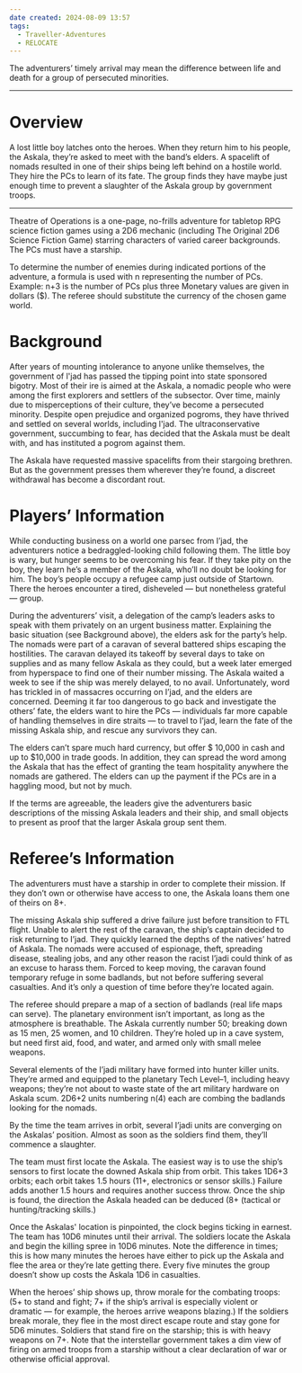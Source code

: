 ```yaml
---
date created: 2024-08-09 13:57
tags:
  - Traveller-Adventures
  - RELOCATE
---
```


The adventurers’ timely arrival may mean the difference between life and death for a group of persecuted minorities.

---

# Overview

A lost little boy latches onto the heroes. When they return him to his people, the Askala, they’re asked to meet with the band’s elders. A spacelift of nomads resulted in one of their ships being left behind on a hostile world. They hire the PCs to learn of its fate. The group finds they have maybe just enough time to prevent a slaughter of the Askala group by government troops.

---

Theatre of Operations is a one-page, no-frills adventure for tabletop RPG science fiction games using a 2D6 mechanic (including The Original 2D6 Science Fiction Game) starring characters of varied career backgrounds. The PCs must have a starship.

To determine the number of enemies during indicated portions of the adventure, a formula is used with n representing the number of PCs. Example: n+3 is the number of PCs plus three Monetary values are given in dollars ($). The referee should substitute the currency of the chosen game world.

# Background

After years of mounting intolerance to anyone unlike themselves, the government of l'jad has passed the tipping point into state sponsored bigotry. Most of their ire is aimed at the Askala, a nomadic people who were among the first explorers and settlers of the subsector. Over time, mainly due to misperceptions of their culture, they’ve become a persecuted minority. Despite open prejudice and organized pogroms, they have thrived and settled on several worlds, including l'jad. The ultraconservative government, succumbing to fear, has decided that the Askala must be dealt with, and has instituted a pogrom against them.

The Askala have requested massive spacelifts from their stargoing brethren. But as the government presses them wherever they’re found, a discreet withdrawal has become a discordant rout.

# Players’ Information

While conducting business on a world one parsec from I’jad, the adventurers notice a bedraggled-looking child following them. The little boy is wary, but hunger seems to be overcoming his fear. If they take pity on the boy, they learn he’s a member of the Askala, who’ll no doubt be looking for him. The boy’s people occupy a refugee camp just outside of Startown. There the heroes encounter a tired, disheveled — but nonetheless grateful — group. 

During the adventurers’ visit, a delegation of the camp’s leaders asks to speak with them privately on an urgent business matter. Explaining the basic situation (see Background above), the elders ask for the party’s help. The nomads were part of a caravan of several battered ships escaping the hostilities. The caravan delayed its takeoff by several days to take on supplies and as many fellow Askala as they could, but a week later emerged from hyperspace to find one of their number missing. The Askala waited a week to see if the ship was merely delayed, to no avail. Unfortunately, word has trickled in of massacres occurring on I’jad, and the elders are concerned. Deeming it far too dangerous to go back and investigate the others’ fate, the elders want to hire the PCs — individuals far more capable of handling themselves in dire straits — to travel to I’jad, learn the fate of the missing Askala ship, and rescue any survivors they can.

The elders can’t spare much hard currency, but offer $ 10,000 in cash and up to  $10,000 in trade goods. In addition, they can spread the word among the Askala that has the effect of granting the team hospitality anywhere the nomads are gathered. The elders can up the payment if the PCs are in a haggling mood, but not by much.

If the terms are agreeable, the leaders give the adventurers basic descriptions of the missing Askala leaders and their ship, and small objects to present as proof that the larger Askala group sent them.

# Referee’s Information

The adventurers must have a starship in order to complete their mission. If they don’t own or otherwise have access to one, the Askala loans them one of theirs on 8+.

The missing Askala ship suffered a drive failure just before transition to FTL flight. Unable to alert the rest of the caravan, the ship’s captain decided to risk returning to I’jad. They quickly learned the depths of the natives’ hatred of Askala. The nomads were accused of espionage, theft, spreading disease, stealing jobs, and any other reason the racist I’jadi could think of as an excuse to harass them. Forced to keep moving, the caravan found temporary refuge in some badlands, but not before suffering several casualties. And it’s only a question of time before they’re located again.

The referee should prepare a map of a section of badlands (real life maps can serve). The planetary environment isn’t important, as long as the atmosphere is breathable. The Askala currently number 50; breaking down as 15 men, 25 women, and 10 children. They’re holed up in a cave system, but need first aid, food, and water, and armed only with small melee weapons.

Several elements of the I’jadi military have formed into hunter killer units. They’re armed and equipped to the planetary Tech Level–1, including heavy weapons; they’re not about to waste state of the art military hardware on Askala scum. 2D6+2 units numbering n(4) each are combing the badlands looking for the nomads.

By the time the team arrives in orbit, several I’jadi units are converging on the Askalas’ position. Almost as soon as the soldiers find them, they’ll commence a slaughter.

The team must first locate the Askala. The easiest way is to use the ship’s sensors to first locate the downed Askala ship from orbit. This takes 1D6+3 orbits; each orbit takes 1.5 hours (11+, electronics or sensor skills.) Failure adds another 1.5 hours and requires another success throw. Once the ship is found, the direction the Askala headed can be deduced (8+ (tactical or hunting/tracking skills.)

Once the Askalas' location is pinpointed, the clock begins ticking in earnest. The team has 10D6 minutes until their arrival. The soldiers locate the Askala and begin the killing spree in 10D6 minutes. Note the difference in times; this is how many minutes the heroes have either to pick up the Askala and flee the area or they’re late getting there. Every five minutes the group doesn’t show up costs the Askala 1D6 in casualties.

When the heroes’ ship shows up, throw morale for the combating troops: (5+ to stand and fight; 7+ if the ship’s arrival is especially violent or dramatic — for example, the heroes arrive weapons blazing.) If the soldiers break morale, they flee in the most direct escape route and stay gone for 5D6 minutes. Soldiers that stand fire on the starship; this is with heavy weapons on 7+. Note that the interstellar government takes a dim view of firing on armed troops from a starship without a clear declaration of war or otherwise official approval.